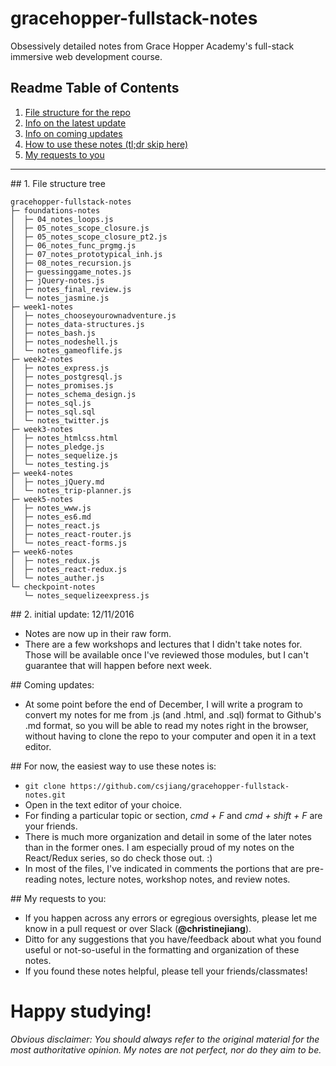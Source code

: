 # gracehopper-fullstack-notes
Obsessively detailed notes from Grace Hopper Academy's full-stack immersive web development course.

## Readme Table of Contents
1. [File structure for the repo](#filetree)
2. [Info on the latest update](#latest)
3. [Info on coming updates](#coming)
4. [How to use these notes (tl;dr skip here)](#howto)
5. [My requests to you](#plox) 

---

##<a name="filetree"></a> 1. File structure tree 
```
gracehopper-fullstack-notes
├─ foundations-notes
│  ├─ 04_notes_loops.js
│  ├─ 05_notes_scope_closure.js
│  ├─ 05_notes_scope_closure_pt2.js
│  ├─ 06_notes_func_prgmg.js
│  ├─ 07_notes_prototypical_inh.js
│  ├─ 08_notes_recursion.js
│  ├─ guessinggame_notes.js
│  ├─ jQuery-notes.js
│  ├─ notes_final_review.js
│  └─ notes_jasmine.js
├─ week1-notes
│  ├─ notes_chooseyourownadventure.js
│  ├─ notes_data-structures.js
│  ├─ notes_bash.js
│  ├─ notes_nodeshell.js
│  └─ notes_gameoflife.js
├─ week2-notes
│  ├─ notes_express.js
│  ├─ notes_postgresql.js
│  ├─ notes_promises.js
│  ├─ notes_schema_design.js
│  ├─ notes_sql.js
│  ├─ notes_sql.sql
│  └─ notes_twitter.js
├─ week3-notes
│  ├─ notes_htmlcss.html
│  ├─ notes_pledge.js
│  ├─ notes_sequelize.js
│  └─ notes_testing.js
├─ week4-notes
│  ├─ notes_jQuery.md
│  └─ notes_trip-planner.js
├─ week5-notes
│  ├─ notes_www.js
│  ├─ notes_es6.md
│  ├─ notes_react.js
│  ├─ notes_react-router.js
│  └─ notes_react-forms.js
├─ week6-notes
│  ├─ notes_redux.js
│  ├─ notes_react-redux.js
│  └─ notes_auther.js
└─ checkpoint-notes
   └─ notes_sequelizeexpress.js
```

##<a name="latest"></a>  2. initial update: 12/11/2016
- Notes are now up in their raw form.
- There are a few workshops and lectures that I didn't take notes for. Those will be available once I've reviewed those modules, but I can't guarantee that will happen before next week. 

##<a name="coming"></a>  Coming updates: 
- At some point before the end of December, I will write a program to convert my notes for me from .js (and .html, and .sql) format to Github's .md format, so you will be able to read my notes right in the browser, without having to clone the repo to your computer and open it in a text editor. 

##<a name="howto"></a>  For now, the easiest way to use these notes is: 
- `git clone https://github.com/csjiang/gracehopper-fullstack-notes.git` 
- Open in the text editor of your choice. 
- For finding a particular topic or section, *cmd + F* and *cmd + shift + F* are your friends. 
- There is much more organization and detail in some of the later notes than in the former ones. I am especially proud of my notes on the React/Redux series, so do check those out. :) 
- In most of the files, I've indicated in comments the portions that are pre-reading notes, lecture notes, workshop notes, and review notes.

##<a name="plox"></a>  My requests to you: 
- If you happen across any errors or egregious oversights, please let me know in a pull request or over Slack (**@christinejiang**).
- Ditto for any suggestions that you have/feedback about what you found useful or not-so-useful in the formatting and organization of these notes.
- If you found these notes helpful, please tell your friends/classmates! 

# Happy studying! 

*Obvious disclaimer: You should always refer to the original material for the most authoritative opinion. My notes are not perfect, nor do they aim to be.*

